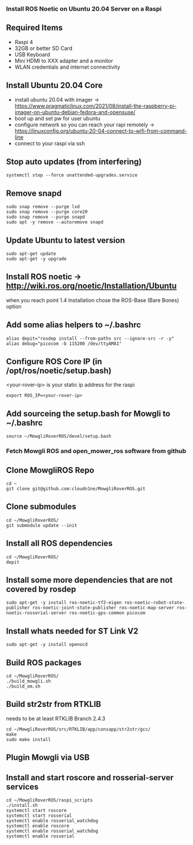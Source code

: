 ### Install ROS Noetic on Ubuntu 20.04 Server on a Raspi

## Required Items

* Raspi 4
* 32GB or better SD Card
* USB Keyboard
* Mini HDMI to XXX adapter and a monitor
* WLAN credentials and internet connectivity

## Install Ubuntu 20.04 Core

* install ubuntu 20.04 with imager -> https://www.pragmaticlinux.com/2021/08/install-the-raspberry-pi-imager-on-ubuntu-debian-fedora-and-opensuse/
* boot up and set pw for user ubuntu 
* configure network so you can reach your rapi remotely -> https://linuxconfig.org/ubuntu-20-04-connect-to-wifi-from-command-line
* connect to your raspi via ssh

## Stop auto updates (from interfering)

```
systemctl stop --force unattended-upgrades.service
```

## Remove snapd

```
sudo snap remove --purge lxd
sudo snap remove --purge core20
sudo snap remove --purge snapd
sudo apt -y remove --autoremove snapd
```

## Update Ubuntu to latest version

```
sudo apt-get update
sudo apt-get -y upgrade
```

## Install ROS noetic -> http://wiki.ros.org/noetic/Installation/Ubuntu

when you reach point 1.4 Installation chose the ROS-Base (Bare Bones) option


## Add some alias helpers to \~/.bashrc

```
alias depit="rosdep install --from-paths src --ignore-src -r -y"
alias debug="picocom -b 115200 /dev/ttyAMA1"
```

## Configure ROS Core IP (in /opt/ros/noetic/setup.bash)
\<your-rover-ip> is your static ip address for the raspi

```
export ROS_IP=<your-rover-ip>
```

## Add sourceing the setup.bash for Mowgli to \~/.bashrc

```
source ~/MowgliRoverROS/devel/setup.bash
```

### Fetch Mowgli ROS and open_mower_ros software from github

## Clone MowgliROS Repo

```
cd ~
git clone git@github.com:cloudn1ne/MowgliRoverROS.git
```

## Clone submodules

```
cd ~/MowgliRoverROS/
git submodule update --init
```

## Install all ROS dependencies

```
cd ~/MowgliRoverROS/
depit
```

## Install some more dependencies that are not covered by rosdep

```
sudo apt-get -y install ros-noetic-tf2-eigen ros-noetic-robot-state-publisher ros-noetic-joint-state-publisher ros-noetic-map-server ros-noetic-rosserial-server ros-noetic-gps-common picocom
```

## Install whats needed for ST Link V2

```
sudo apt-get -y install openocd
```

## Build ROS packages

```
cd ~/MowgliRoverROS/
./build_mowgli.sh
./build_om.sh
```

## Build str2str from RTKLIB
needs to be at least RTKLIB Branch 2.4.3

```
cd ~/MowgliRoverROS/src/RTKLIB/app/consapp/str2str/gcc/
make
sudo make install
```

## Plugin Mowgli via USB

## Install and start roscore and rosserial-server services

```
cd ~/MowgliRoverROS/raspi_scripts
./install.sh
systemctl start roscore
systemctl start rosserial
systemctl enable rosserial_watchdog
systemctl enable roscore
systemctl enable rosserial_watchdog
systemctl enable rosserial
```